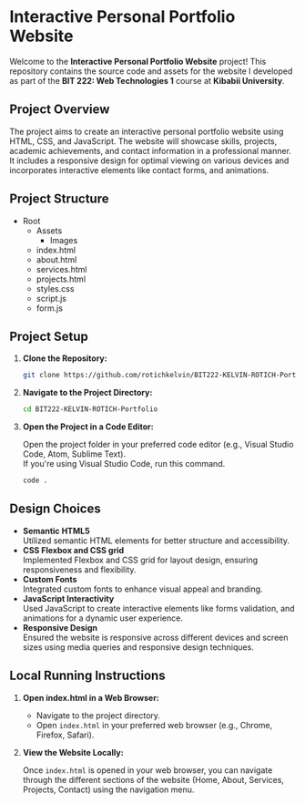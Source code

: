 # Interactive Personal Portfolio Website

Welcome to the **Interactive Personal Portfolio Website** project! This repository contains the source code and assets for the website I developed as part of the **BIT 222: Web Technologies 1** course at **Kibabii University**.

## Project Overview

The project aims to create an interactive personal portfolio website using HTML, CSS, and JavaScript. The website will showcase skills, projects, academic achievements, and contact information in a professional manner. It includes a responsive design for optimal viewing on various devices and incorporates interactive elements like contact forms, and animations.

## Project Structure

- Root
  - Assets
    - Images
  - index.html
  - about.html
  - services.html
  - projects.html
  - styles.css
  - script.js
  - form.js

## Project Setup

1. **Clone the Repository:**

   ```bash
   git clone https://github.com/rotichkelvin/BIT222-KELVIN-ROTICH-Portfolio.git
   ```

2. **Navigate to the Project Directory:**

   ```bash
   cd BIT222-KELVIN-ROTICH-Portfolio
   ```

3. **Open the Project in a Code Editor:**

   Open the project folder in your preferred code editor (e.g., Visual Studio Code, Atom, Sublime Text). \
   If you're using Visual Studio Code, run this command.

   ```bash
   code .
   ```

## Design Choices

- **Semantic HTML5** \
  Utilized semantic HTML elements for better structure and accessibility.
- **CSS Flexbox and CSS grid** \
  Implemented Flexbox and CSS grid for layout design, ensuring responsiveness and flexibility.
- **Custom Fonts** \
  Integrated custom fonts to enhance visual appeal and branding.
- **JavaScript Interactivity** \
  Used JavaScript to create interactive elements like forms validation, and animations for a dynamic user experience.
- **Responsive Design**\
  Ensured the website is responsive across different devices and screen sizes using media queries and responsive design techniques.

## Local Running Instructions

1. **Open index.html in a Web Browser:**

   - Navigate to the project directory.
   - Open `index.html` in your preferred web browser (e.g., Chrome, Firefox, Safari).

2. **View the Website Locally:**

   Once `index.html` is opened in your web browser, you can navigate through the different sections of the website (Home, About, Services, Projects, Contact) using the navigation menu.
